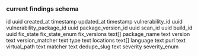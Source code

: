 
### current findings schema
id uuid
created_at timestamp
updated_at timestamp
vulnerability_id uuid
vulnerability_package_id uuid
package_version_id uuid
scan_id uuid
build_id uuid
fix_state fix_state_enum
fix_versions text[]
package_name text
version text
version_matcher text
type text
locations text[]
language text
purl text
virtual_path text
matcher text
dedupe_slug text
severity severity_enum